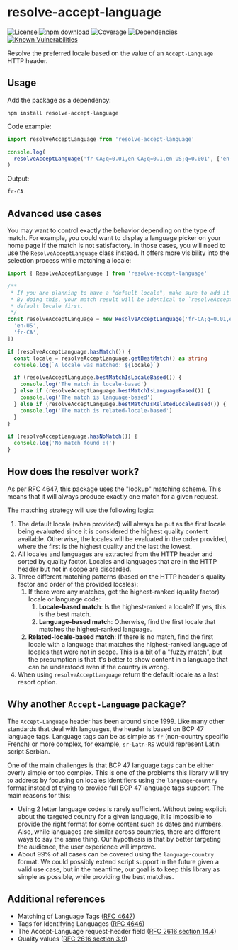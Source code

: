 # resolve-accept-language

[![License](https://img.shields.io/npm/l/make-coverage-badge.svg)](https://opensource.org/licenses/MIT)
[![npm download](https://img.shields.io/npm/dw/resolve-accept-language.svg)](https://www.npmjs.com/package/resolve-accept-language)
![Coverage](https://img.shields.io/badge/Coverage-100%25-brightgreen.svg)
![Dependencies](https://img.shields.io/badge/dependencies-0-green)
[![Known Vulnerabilities](https://snyk.io/test/github/Avansai/resolve-accept-language/badge.svg?targetFile=package.json)](https://snyk.io/test/github/Avansai/resolve-accept-language?targetFile=package.json)

Resolve the preferred locale based on the value of an `Accept-Language` HTTP header.

## Usage

Add the package as a dependency:

```
npm install resolve-accept-language
```

Code example:

```ts
import resolveAcceptLanguage from 'resolve-accept-language'

console.log(
  resolveAcceptLanguage('fr-CA;q=0.01,en-CA;q=0.1,en-US;q=0.001', ['en-US', 'fr-CA'], 'en-US')
)
```

Output:

```
fr-CA
```

## Advanced use cases

You may want to control exactly the behavior depending on the type of match. For example, you could want to display a language picker on your home page if the match is not satisfactory. In those cases, you will need to use the `ResolveAcceptLanguage` class instead. It offers more visibility into the selection process while matching a locale:

```ts
import { ResolveAcceptLanguage } from 'resolve-accept-language'

/**
 * If you are planning to have a "default locale", make sure to add it first in the provided locale list.
 * By doing this, your match result will be identical to `resolveAcceptLanguage` as it always checks the
 * default locale first.
 */
const resolveAcceptLanguage = new ResolveAcceptLanguage('fr-CA;q=0.01,en-CA;q=0.1,en-US;q=0.001', [
  'en-US',
  'fr-CA',
])

if (resolveAcceptLanguage.hasMatch()) {
  const locale = resolveAcceptLanguage.getBestMatch() as string
  console.log(`A locale was matched: ${locale}`)

  if (resolveAcceptLanguage.bestMatchIsLocaleBased()) {
    console.log('The match is locale-based')
  } else if (resolveAcceptLanguage.bestMatchIsLanguageBased()) {
    console.log('The match is language-based')
  } else if (resolveAcceptLanguage.bestMatchIsRelatedLocaleBased()) {
    console.log('The match is related-locale-based')
  }
}

if (resolveAcceptLanguage.hasNoMatch()) {
  console.log('No match found :(')
}
```

## How does the resolver work?

As per RFC 4647, this package uses the "lookup" matching scheme. This means that it will always produce exactly one match for a given request.

The matching strategy will use the following logic:

1. The default locale (when provided) will always be put as the first locale being evaluated since it is considered the highest quality content available. Otherwise, the locales will be evaluated in the order provided, where the first is the highest quality and the last the lowest.
2. All locales and languages are extracted from the HTTP header and sorted by quality factor. Locales and languages that are in the HTTP header but not in scope are discarded.
3. Three different matching patterns (based on the HTTP header's quality factor and order of the provided locales):
   1. If there were any matches, get the highest-ranked (quality factor) locale or language code:
      1. **Locale-based match**: Is the highest-ranked a locale? If yes, this is the best match.
      2. **Language-based match**: Otherwise, find the first locale that matches the highest-ranked language.
   2. **Related-locale-based match**: If there is no match, find the first locale with a language that matches the highest-ranked language of locales that were not in scope. This is a bit of a "fuzzy match", but the presumption is that it's better to show content in a language that can be understood even if the country is wrong.
4. When using `resolveAcceptLanguage` return the default locale as a last resort option.

## Why another `Accept-Language` package?

The `Accept-Language` header has been around since 1999. Like many other standards that deal with languages, the header is based
on BCP 47 language tags. Language tags can be as simple as `fr` (non-country specific French) or more complex, for example,
`sr-Latn-RS` would represent Latin script Serbian.

One of the main challenges is that BCP 47 language tags can be either overly simple or too complex. This is one of the problems this
library will try to address by focusing on locales identifiers using the `language`-`country` format instead of trying to provide
full BCP 47 language tags support. The main reasons for this:

- Using 2 letter language codes is rarely sufficient. Without being explicit about the targeted country for a given language, it is impossible to provide the right format for some content such as dates and numbers. Also, while languages are similar across countries, there are different ways to say the same thing. Our hypothesis is that by better targeting the audience, the user experience will improve.
- About 99% of all cases can be covered using the `language`-`country` format. We could possibly extend script support in the future given a valid use case, but in the meantime, our goal is to keep this library as simple as possible, while providing the best matches.

## Additional references

- Matching of Language Tags ([RFC 4647](https://tools.ietf.org/html/rfc4647))
- Tags for Identifying Languages ([RFC 4646](https://tools.ietf.org/html/rfc4646))
- The Accept-Language request-header field ([RFC 2616 section 14.4](https://tools.ietf.org/html/rfc2616#section-14.4))
- Quality values ([RFC 2616 section 3.9](https://tools.ietf.org/html/rfc2616#section-3.9))
